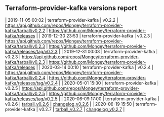 ## Terraform-provider-kafka versions report
 
| 2019-11-05 00:02 | terraform-provider-kafka | v0.2.2 | https://api.github.com/repos/Mongey/terraform-provider-kafka/tarball/v0.2.2 | https://github.com/Mongey/terraform-provider-kafka/releases |
| 2019-12-30 23:53 | terraform-provider-kafka | v0.2.3 | https://api.github.com/repos/Mongey/terraform-provider-kafka/tarball/v0.2.3 | https://github.com/Mongey/terraform-provider-kafka/releases/tag/v0.2.3 |
| 2019-12-31 00:03 | terraform-provider-kafka | v0.2.3 | https://api.github.com/repos/Mongey/terraform-provider-kafka/tarball/v0.2.3 | https://github.com/Mongey/terraform-provider-kafka/releases |
| 2020-03-14 00:10 | terraform-provider-kafka | v0.2.4 | https://api.github.com/repos/Mongey/terraform-provider-kafka/tarball/v0.2.4 | https://github.com/Mongey/terraform-provider-kafka/releases/tag/v0.2.4 |
| 2020-05-01 15:30 | terraform-provider-kafka | v0.2.5 | https://api.github.com/repos/Mongey/terraform-provider-kafka/tarball/v0.2.5 | https://github.com/Mongey/terraform-provider-kafka/releases/tag/v0.2.5 |
| 2020-06-09 17:00 | terraform-provider-kafka | v0.2.6 | [tarball_v0.2.6](https://api.github.com/repos/Mongey/terraform-provider-kafka/tarball/v0.2.6) | [changelog_v0.2.6](https://github.com/Mongey/terraform-provider-kafka/releases/tag/v0.2.6) |
| 2020-06-19 15:50 | terraform-provider-kafka | v0.2.7 | [tarball_v0.2.7](https://api.github.com/repos/Mongey/terraform-provider-kafka/tarball/v0.2.7) | [changelog_v0.2.7](https://github.com/Mongey/terraform-provider-kafka/releases/tag/v0.2.7) |
